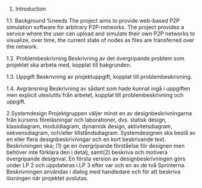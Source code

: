 1. Introduction 

1.1. Background
%needs
The project aims to provide web-based P2P simulation software for arbitrary P2P-networks. The project provides a service where the user can upload and simulate their own P2P networks to visualize, over time, the current state of nodes as files are transferred over the network. 

1.2. Problembeskrivning Beskrivning av det övergripande problem som projektet ska arbeta med, kopplat till bakgrunden. 

1.3. Uppgift Beskrivning av projektuppgift, kopplat till problembeskrivning. 

1.4.
Avgränsning Beskrivning av sådant som hade kunnat ingå i uppgiften men explicit uteslutits från arbetet, kopplat till problembeskrivning och uppgift. 

2.Systemdesign 
Projektgruppen väljer minst en av designbeskrivningarna från kursens föreläsningar och laborationer, dvs. statisk design, klassdiagram, moduldiagram, dynamisk design, aktivitetsdiagram, sekvensdiagram, och/eller tillståndsdiagram. 
Systemdesignen ska bestå av en eller flera designbeskrivningar och en kort beskrivande text. Beskrivningen ska; (1) ge en övergripande förståelse för designen men behöver inte förklara den i detalj, samt(2) beskriva och motivera övergripande designval. En första version av designbeskrivningen görs under LP 2 och uppdateras i LP 3 efter var och en av de två Sprinterna. Beskrivningen användas i dialog med handledare och för att beskriva lösningen när projektet avslutas. 
